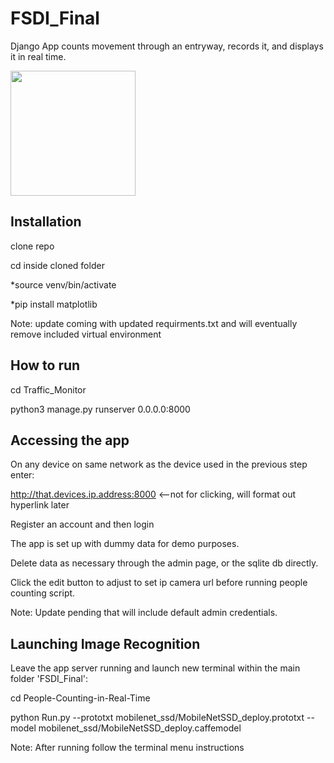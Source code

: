 # FSDI_Final
Django App counts movement through an entryway, records it, and displays it in real time.

<img src=https://raw.githubusercontent.com/chparmley/Hive/main/Resources/Hive.png width="200">

Installation
------------
clone repo

cd inside cloned folder

*source venv/bin/activate

*pip install matplotlib

Note: update coming with updated requirments.txt and will eventually remove included virtual environment




How to run
--------------
cd Traffic_Monitor

python3 manage.py runserver 0.0.0.0:8000



Accessing the app
------------------
On any device on same network as the device used in the previous step enter:

http://that.devices.ip.address:8000      <--not for clicking, will format out hyperlink later

Register an account and then login

The app is set up with dummy data for demo purposes.

Delete data as necessary through the admin page, or the sqlite db directly.

Click the edit button to adjust to set ip camera url before running people counting script.

Note: Update pending that will include default admin credentials.



Launching Image Recognition
---------------------------
Leave the app server running and launch new terminal within the main folder 'FSDI_Final':

cd People-Counting-in-Real-Time

python Run.py --prototxt mobilenet_ssd/MobileNetSSD_deploy.prototxt --model mobilenet_ssd/MobileNetSSD_deploy.caffemodel

Note: After running follow the terminal menu instructions
